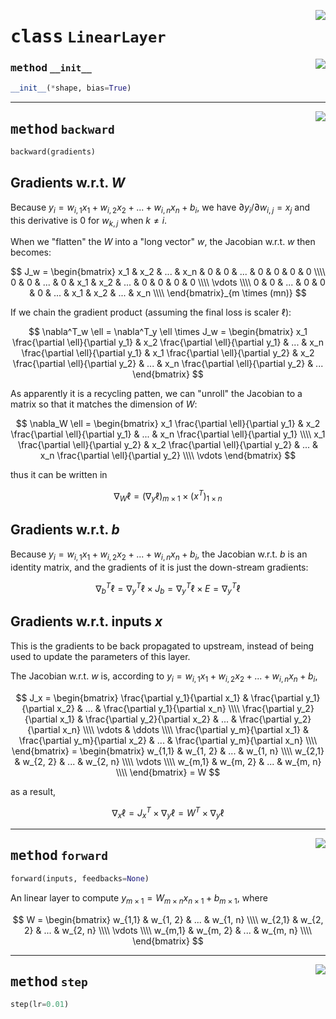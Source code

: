 <!-- markdownlint-disable -->

<a href="../mnn/layer.py#L45"><img align="right" style="float:right;" src="https://img.shields.io/badge/-source-cccccc?style=flat-square"></a>

# <kbd>class</kbd> `LinearLayer`




<a href="../mnn/layer.py#L46"><img align="right" style="float:right;" src="https://img.shields.io/badge/-source-cccccc?style=flat-square"></a>

### <kbd>method</kbd> `__init__`

```python
__init__(*shape, bias=True)
```








---

<a href="../mnn/layer.py#L74"><img align="right" style="float:right;" src="https://img.shields.io/badge/-source-cccccc?style=flat-square"></a>

## <kbd>method</kbd> `backward`

```python
backward(gradients)
```

## Gradients w.r.t. $W$ 

Because $y_i = w_{i,1} x_1 + w_{i,2} x_2 + ... + w_{i,n} x_n + b_i$, we have $\partial y_i / \partial w_{i,j} = x_j$ and this derivative is $0$ for $w_{k,j}$ when $k \not= i$. 

When we "flatten" the $W$ into a "long vector" $w$, the Jacobian w.r.t. $w$ then becomes: 

$$ J_w = \begin{bmatrix} x_1 & x_2 & ... & x_n &   0 &   0 & ... &   0 &  0  & 0   & 0   \\\\ 0   & 0   & ... & 0   & x_1 & x_2 & ... &   0 &  0  & 0   & 0   \\\\ \vdots \\\\ 0   & 0   & ... & 0   & 0   & 0   & ... & x_1 & x_2 & ... & x_n \\\\ \end{bmatrix}_{m \times (mn)} $$ 

If we chain the gradient product (assuming the final loss is scaler $\ell$): 

$$ \nabla^T_w \ell = \nabla^T_y \ell \times J_w = \begin{bmatrix}  x_1 \frac{\partial \ell}{\partial y_1} & x_2 \frac{\partial \ell}{\partial y_1} & ... & x_n \frac{\partial \ell}{\partial y_1} &  x_1 \frac{\partial \ell}{\partial y_2} & x_2 \frac{\partial \ell}{\partial y_2} & ... & x_n \frac{\partial \ell}{\partial y_2} &  ... \end{bmatrix} $$ 

As apparently it is a recycling patten, we can "unroll" the Jacobian to a matrix so that it matches the dimension of $W$: 

$$ \nabla_W \ell = \begin{bmatrix}  x_1 \frac{\partial \ell}{\partial y_1} & x_2 \frac{\partial \ell}{\partial y_1} & ... & x_n \frac{\partial \ell}{\partial y_1} \\\\  x_1 \frac{\partial \ell}{\partial y_2} & x_2 \frac{\partial \ell}{\partial y_2} & ... & x_n \frac{\partial \ell}{\partial y_2} \\\\  \vdots \end{bmatrix} $$ 

thus it can be written in 

$$ \tag{1} \nabla_W \ell = (\nabla_y \ell)_{m \times 1} \times (x^T)_{1 \times n} $$ 

## Gradients w.r.t. $b$ 

Because $y_i = w_{i,1} x_1 + w_{i,2} x_2 + ... + w_{i,n} x_n + b_i$, the Jacobian w.r.t. $b$ is an identity matrix, and the gradients of it is just the down-stream gradients: 

$$ \tag{2} \nabla^T_b \ell = \nabla^T_y \ell \times J_b = \nabla^T_y \ell \times E = \nabla^T_y \ell $$ 

## Gradients w.r.t. inputs $x$ 

This is the gradients to be back propagated to upstream, instead of being used to update the parameters of this layer. 

The Jacobian w.r.t. $w$ is, according to $y_i = w_{i,1} x_1 + w_{i,2} x_2 + ... + w_{i,n} x_n + b_i$, 

$$ J_x = \begin{bmatrix} \frac{\partial y_1}{\partial x_1} & \frac{\partial y_1}{\partial x_2} & ... & \frac{\partial y_1}{\partial x_n} \\\\ \frac{\partial y_2}{\partial x_1} & \frac{\partial y_2}{\partial x_2} & ... & \frac{\partial y_2}{\partial x_n} \\\\ \vdots & \ddots \\\\ \frac{\partial y_m}{\partial x_1} & \frac{\partial y_m}{\partial x_2} & ... & \frac{\partial y_m}{\partial x_n} \\\\ \end{bmatrix} = \begin{bmatrix} w_{1,1} & w_{1, 2} & ... & w_{1, n} \\\\ w_{2,1} & w_{2, 2} & ... & w_{2, n} \\\\ \vdots \\\\ w_{m,1} & w_{m, 2} & ... & w_{m, n} \\\\ \end{bmatrix} = W $$ 

as a result, 

$$ \tag{3} \nabla_x \ell = J_x^T \times \nabla_y \ell  =  W^T \times \nabla_y \ell $$ 

---

<a href="../mnn/layer.py#L54"><img align="right" style="float:right;" src="https://img.shields.io/badge/-source-cccccc?style=flat-square"></a>

## <kbd>method</kbd> `forward`

```python
forward(inputs, feedbacks=None)
```

An linear layer to compute $y_{m \times 1} = W_{m \times n} x_{n \times 1} + b_{m \times 1}$, where 

$$ W = \begin{bmatrix} w_{1,1} & w_{1, 2} & ... & w_{1, n} \\\\ w_{2,1} & w_{2, 2} & ... & w_{2, n} \\\\ \vdots \\\\ w_{m,1} & w_{m, 2} & ... & w_{m, n} \\\\ \end{bmatrix} $$ 

---

<a href="../mnn/layer.py#L35"><img align="right" style="float:right;" src="https://img.shields.io/badge/-source-cccccc?style=flat-square"></a>

## <kbd>method</kbd> `step`

```python
step(lr=0.01)
```





